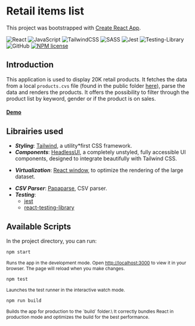 # Retail items list

This project was bootstrapped with [Create React App](https://github.com/facebook/create-react-app).

![React](https://img.shields.io/badge/react-%2320232a.svg?style=for-the-badge&logo=react&logoColor=%2361DAFB) ![JavaScript](https://img.shields.io/badge/javascript-%23323330.svg?style=for-the-badge&logo=javascript&logoColor=%23F7DF1E) ![TailwindCSS](https://img.shields.io/badge/tailwindcss-%2338B2AC.svg?style=for-the-badge&logo=tailwind-css&logoColor=white) ![SASS](https://img.shields.io/badge/SASS-hotpink.svg?style=for-the-badge&logo=SASS&logoColor=white) ![Jest](https://img.shields.io/badge/-jest-%23C21325?style=for-the-badge&logo=jest&logoColor=white) ![Testing-Library](https://img.shields.io/badge/-TestingLibrary-%23E33332?style=for-the-badge&logo=testing-library&logoColor=white) ![GitHub](https://img.shields.io/badge/github-%23121011.svg?style=for-the-badge&logo=github&logoColor=white) [![NPM license](https://img.shields.io/badge/license-mit-red.svg?style=for-the-badge)](LICENSE.md)

## Introduction

This application is used to display 20K retail products. It fetches the data from a local `products.cvs` file (found in the public folder [here](https://github.com/MedSghaier/retail-listing/blob/main/public/products.csv)), parse the data and renders the products. It offers the possibility to filter through the product list by keyword, gender or if the product is on sales.

#### [Demo](https://medsghaier.github.io/retail-listing/)

## Librairies used

- **_Styling_**: [Tailwind](https://tailwindcss.com/docs/installation), a utility\*first CSS framework.
- **_Components_**: [HeadlessUI](), a completely unstyled, fully accessible UI components, designed to integrate beautifully with Tailwind CSS.

* **_Virtualization_**: [React window](https://react-window.vercel.app/), to optimize the rendering of the large dataset.

- **_CSV Parser_**: [Papaparse](https://www.papaparse.com/docs#config), CSV parser.
- **_Testing_**:
  - [jest](https://jestjs.io/)
  - [react-testing-library](https://testing-library.com/docs/react-testing-library/intro/)

## Available Scripts

In the project directory, you can run:

```shell
npm start
```

<p style="font-size:12px">Runs the app in the development mode.
Open <a href="http://localhost:3000">http://localhost:3000</a> to view it in your browser.
The page will reload when you make changes.</p>

```shell
npm test
```

<p style="font-size:12px">Launches the test runner in the interactive watch mode.</p>

```shell
npm run build
```

<p style="font-size:12px">Builds the app for production to the `build` folder.\
It correctly bundles React in production mode and optimizes the build for the best performance.</p>
